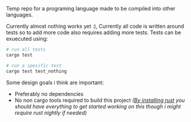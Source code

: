 Temp repo for a programing language made to be compiled into other languages.

Currently almost nothing works yet :),
Currently all code is written around tests so to add more code also requires adding more tests.
Tests can be exuecuted using:
```bash
# run all tests
cargo test

# run a spesific test
cargo test test_nothing
```

Some design goals i think are important:
- Preferably no dependencies
- No non cargo tools required to build this project *([By installing rust](https://www.rust-lang.org/tools/install) you should have everything to get started working on this though i might require rust nightly if needed)*
